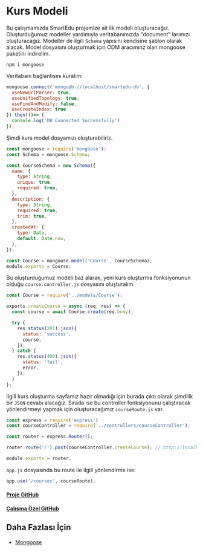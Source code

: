 Kurs Modeli
======

Bu çalışmamızda SmartEdu projemize ait ilk modeli oluşturacağız. Oluşturduğumuz modeller yardımıyla veritabanımızda "document" larımızı oluşturacağız. Modeller de ilgili
`Schema` yapısını kendisine şablon olarak alacak. Model dosyasını oluşturmak için ODM aracımınz olan mongoose paketini indirelim.

```
npm i mongoose
```

Veritabanı bağlantısını kuralım:
```javascript
mongoose.connect('mongodb://localhost/smartedu-db', {
  useNewUrlParser: true,
  useUnifiedTopology: true,
  useFindAndModify: false,
  useCreateIndex: true
}).then(()=> {
  console.log('DB Connected Successfully')
});
```

Şimdi kurs model dosyamızı oluşturabiliriz.
```javascript
const mongoose = require('mongoose');
const Schema = mongoose.Schema;

const CourseSchema = new Schema({
  name: {
    type: String,
    unique: true,
    required: true,
  },
  description: {
    type: String,
    required: true,
    trim: true,
  },
  createdAt: {
    type: Date,
    default: Date.now,
  },
});

const Course = mongoose.model('Course', CourseSchema);
module.exports = Course;
```

Bu oluşturduğumuz modeli baz alarak, yeni kurs oluşturma fonksiyonunun olduğu `course.controller.js` dosyasını oluşturalım. 

```javascript
const Course = require('../models/Course');

exports.createCourse = async (req, res) => {
  const course = await Course.create(req.body);

  try {
    res.status(201).json({
      status: 'success',
      course,
    });
  } catch {
    res.status(400).json({
      status: 'fail',
      error,
    });
  }
};

```

İlgili kurs oluşturma sayfamız hazır olmadığı için burada çıktı olarak şimdilik bir `JSON` cevabı alacağız. Sırada ise bu controller fonksiyonunu çalıştıracak
yönlendirmeyi yapmak için oluşturacağımız `courseRoute.js` var.

```javascript
const express = require('express')
const courseController = require('../controllers/courseController');

const router = express.Router();

router.route('/').post(courseController.createCourse); // http://localhost:3000/courses

module.exports = router;
```

`app.js` dosyasında bu route ile ilgili yönlendirme ise:
```javascript
app.use('/courses', courseRoute);
```
#### [Proje GitHub](https://github.com/ArinSoftware/SmarteduProject)
#### [Çalışma Özel GitHub](https://github.com/ArinSoftware/SmarteduProject/commit/9d1eeb9e0d89e6391b2f7a5d078578c52a8b5be4)

## Daha Fazlası İçin
- [Mongoose](https://mongoosejs.com/)

